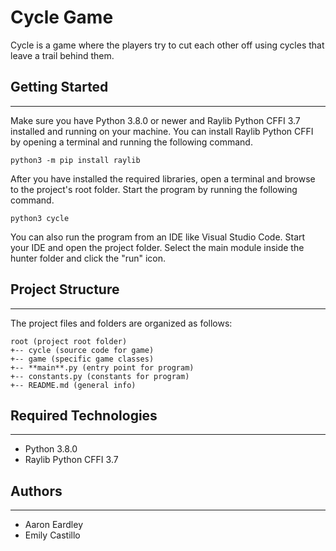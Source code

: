 # Cycle Game

Cycle is a game where the players try to cut each other off using cycles that leave a trail behind them.

## Getting Started

---

Make sure you have Python 3.8.0 or newer and Raylib Python CFFI 3.7 installed and running on your machine. You can install Raylib Python CFFI by opening a terminal and running the following command.

```
python3 -m pip install raylib
```

After you have installed the required libraries, open a terminal and browse to the project's root folder. Start the program by running the following command.

```
python3 cycle
```

You can also run the program from an IDE like Visual Studio Code. Start your IDE and open the
project folder. Select the main module inside the hunter folder and click the "run" icon.

## Project Structure

---

The project files and folders are organized as follows:

```
root (project root folder)
+-- cycle (source code for game)
+-- game (specific game classes)
+-- **main**.py (entry point for program)
+-- constants.py (constants for program)
+-- README.md (general info)

```

## Required Technologies

---

- Python 3.8.0
- Raylib Python CFFI 3.7

## Authors

---

- Aaron Eardley
- Emily Castillo
